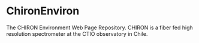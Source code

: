 # ChironEnviron
The CHIRON Environment Web Page Repository. CHIRON is a fiber fed high 
resolution spectrometer at the CTIO observatory in Chile.

